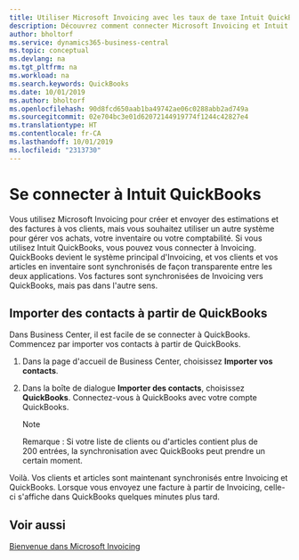```yaml
---
title: Utiliser Microsoft Invoicing avec les taux de taxe Intuit QuickBooks | Invoicing
description: Découvrez comment connecter Microsoft Invoicing et Intuit QuickBooks.
author: bholtorf
ms.service: dynamics365-business-central
ms.topic: conceptual
ms.devlang: na
ms.tgt_pltfrm: na
ms.workload: na
ms.search.keywords: QuickBooks
ms.date: 10/01/2019
ms.author: bholtorf
ms.openlocfilehash: 90d8fcd650aab1ba49742ae06c0288abb2ad749a
ms.sourcegitcommit: 02e704bc3e01d62072144919774f1244c42827e4
ms.translationtype: HT
ms.contentlocale: fr-CA
ms.lasthandoff: 10/01/2019
ms.locfileid: "2313730"
---
```

# <a name="connect-to-intuit-quickbooks"></a>Se connecter à Intuit QuickBooks
Vous utilisez Microsoft Invoicing pour créer et envoyer des estimations et des factures à vos clients, mais vous souhaitez utiliser un autre système pour gérer vos achats, votre inventaire ou votre comptabilité. Si vous utilisez Intuit QuickBooks, vous pouvez vous connecter à Invoicing. QuickBooks devient le système principal d'Invoicing, et vos clients et vos articles en inventaire sont synchronisés de façon transparente entre les deux applications. Vos factures sont synchronisées de Invoicing vers QuickBooks, mais pas dans l'autre sens.

## <a name="import-contacts-from-quickbooks"></a>Importer des contacts à partir de QuickBooks
Dans Business Center, il est facile de se connecter à QuickBooks. Commencez par importer vos contacts à partir de QuickBooks.

1. Dans la page d'accueil de Business Center, choisissez **Importer vos contacts**.
2. Dans la boîte de dialogue **Importer des contacts**, choisissez **QuickBooks**. Connectez-vous à QuickBooks avec votre compte QuickBooks.

    > [!Note]
    > Remarque : Si votre liste de clients ou d'articles contient plus de 200 entrées, la synchronisation avec QuickBooks peut prendre un certain moment.

Voilà. Vos clients et articles sont maintenant synchronisés entre Invoicing et QuickBooks. Lorsque vous envoyez une facture à partir de Invoicing, celle-ci s'affiche dans QuickBooks quelques minutes plus tard.

## <a name="see-also"></a>Voir aussi
[Bienvenue dans Microsoft Invoicing](index.md)